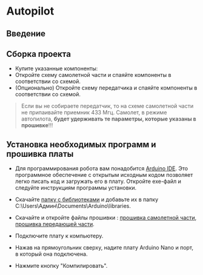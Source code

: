 # Autopilot

## Введение


## Сборка проекта
  - Купите указанные компоненты:
  - Откройте схему самолетной части и спаяйте компоненты в соответствии со схемой.
  - (Опционально) Откройте схему передатчика и спаяйте компоненты в соответствии со схемой.
 >Если вы не собираете передатчик, то на схеме самолетной части не припаивайте приемник 433 Mгц. Самолет, в режиме автопилота, **будет удерживать те параметры, которые указаны в прошивке**!!!


## Установка необходимых программ и прошивка платы

  - Для программирования робота вам понадобится [Arduino IDE](https://www.arduino.cc/en/software). Это программное обеспечение с открытым исходным кодом позволяет легко писать код и загружать его в плату. Откройте exe-файл и следуйте инструкциям программы установки.

  - Скачайте [папку с  библиотеками](/libraries)  и добавьте их в папку C:\Users\Админ\Documents\Arduino\libraries.
	
  - Скачайте и откройте файлы прошивки : [прошивка самолетной части](/Plane_Code), [прошивка передающей части](/Transmitter_code).
  
  - Подключите плату к компьютеру. 
  - Нажав на прямоугольник сверху, надите плату Arduino Nano  и порт, в который она подключена.
  - Нажмите кнопку "Компилировать".
  
  

